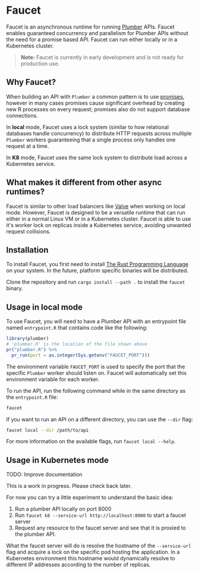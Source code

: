 # Faucet

Faucet is an asynchronous runtime for running [Plumber](https://www.rplumber.io/) APIs. Faucet enables guaranteed concurrency and parallelism for Plumber APIs without the need for a promise based API. Faucet can run either locally or in a Kubernetes cluster.

> **Note:** Faucet is currently in early development and is not ready for production use.

## Why Faucet?

When building an API with `Plumber` a common pattern is to use [promises](https://rstudio.github.io/promises/index.html), however in many cases promises cause significant overhead by creating new R processes on every request; promises also do not support database connections.

In **local** mode, Faucet uses a lock system (similar to how relational databases handle concurrency) to distribute HTTP requests across multiple `Plumber` workers guaranteeing that a single process only handles one request at a time.

In **K8** mode, Faucet uses the same lock system to distribute load across a Kubernetes service.

## What makes it different from other async runtimes?

Faucet is similar to other load balancers like [Valve](https://github.com/JosiahParry/valve/) when working on local mode. However, Faucet is designed to be a versatile runtime that can run either in a normal Linux VM or in a Kubernetes cluster. Faucet is able to use it's worker lock on replicas inside a Kubernetes service, avoiding unwanted request collisions.

## Installation

To install Faucet, you first need to install [The Rust Programming Language](https://www.rust-lang.org/) on your system. In the future, platform specific binaries will be distributed.

Clone the repository and run `cargo install --path .` to install the `faucet` binary.

## Usage in local mode

To use Faucet, you will need to have a Plumber API with an entrypoint file named `entrypoint.R` that contains code like the following:

```r
library(plumber)
# 'plumber.R' is the location of the file shown above
pr("plumber.R") %>%
  pr_run(port = as.integer(Sys.getenv("FAUCET_PORT")))
```

The environment variable `FAUCET_PORT` is used to specify the port that the specific `Plumber` worker should listen on. Faucet will automatically set this environment variable for each worker.

To run the API, run the following command while in the same directory as the `entrypoint.R` file:

```bash
faucet
```

If you want to run an API on a different directory, you can use the `--dir` flag:

```bash
faucet local --dir /path/to/api
```

For more information on the available flags, run `faucet local --help`.

## Usage in Kubernetes mode

TODO: Improve documentation

This is a work in progress. Please check back later.

For now you can try a little experiment to understand the basic idea:

1. Run a plumber API locally on port 8000
2. Run `faucet k8 --service-url http://localhost:8000` to start a faucet server
3. Request any resource to the faucet server and see that it is proxied to the plumber API.

What the faucet server will do is resolve the hostname of the `--service-url` flag and acquire a lock on the specific pod hosting the application. In a Kubernetes environment this hostname would dynamically resolve to different IP addresses according to the number of replicas.
